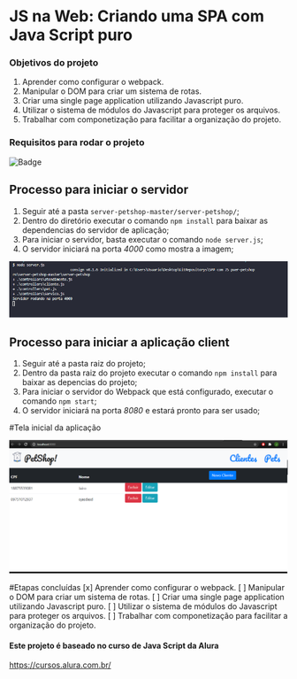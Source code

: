 # JS na Web: Criando uma SPA com Java Script puro

### Objetivos do projeto
1. Aprender como configurar o webpack.
2. Manipular o DOM para criar um sistema de rotas.
3. Criar uma single page application utilizando Javascript puro.
4. Utilizar o sistema de módulos do Javascript para proteger os arquivos.
5. Trabalhar com componetização para facilitar a organização do projeto.

### Requisitos para rodar o projeto
![Badge](https://img.shields.io/badge/node-v12.18.4-%237159c1?style=for-the-badge&logo=Node.js)

## Processo para iniciar o servidor
1. Seguir até a pasta ```server-petshop-master/server-petshop/```;
2. Dentro do diretório executar o comando ```npm install``` para baixar as dependencias do servidor de aplicação;
3. Para iniciar o servidor, basta executar o comando ``` node server.js ```;
4. O servidor iniciará na porta _4000_ como mostra a imagem;

![alt text](img-readme/server-img.png)

## Processo para iniciar a aplicação client
1. Seguir até a pasta raiz do projeto;
2. Dentro da pasta raiz do projeto  executar o comando ``` npm install ``` para baixar as depencias do projeto;
3. Para iniciar o servidor do Webpack que está configurado, executar o comando ``` npm start ```;
4. O servidor iniciará na porta _8080_ e estará pronto para ser usado;

#Tela inicial da aplicação 

![alt text](img-readme/client-img.png)


#Etapas concluídas 
[x] Aprender como configurar o webpack.
[ ] Manipular o DOM para criar um sistema de rotas.
[ ] Criar uma single page application utilizando Javascript puro.
[ ] Utilizar o sistema de módulos do Javascript para proteger os arquivos.
[ ] Trabalhar com componetização para facilitar a organização do projeto.


#### Este projeto é baseado no curso de Java Script da Alura 
https://cursos.alura.com.br/
